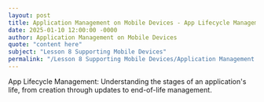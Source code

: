 ```yaml
---
layout: post
title: Application Management on Mobile Devices - App Lifecycle Management
date: 2025-01-10 12:00:00 -0000
author: Application Management on Mobile Devices
quote: "content here"
subject: "Lesson 8 Supporting Mobile Devices"
permalink: "/Lesson 8 Supporting Mobile Devices/Application Management on Mobile Devices/Application Management on Mobile Devices - App Lifecycle Management"
---
```


App Lifecycle Management: Understanding the stages of an application's life, from creation through updates to end-of-life management.
